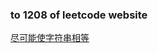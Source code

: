 ### to 1208 of leetcode website

[尽可能使字符串相等](https://leetcode-cn.com/problems/get-equal-substrings-within-budget/)